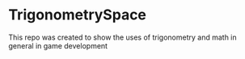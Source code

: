 # TrigonometrySpace
This repo was created to show the uses of trigonometry and math in general in game development

